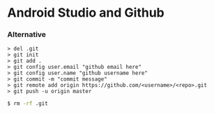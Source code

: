 # Android Studio and Github

### Alternative

```command
> del .git
> git init
> git add .
> git config user.email "github email here"
> git config user.name "github username here"
> git commit -m "commit message"
> git remote add origin https://github.com/<username>/<repo>.git
> git push -u origin master
```

```bash
$ rm -rf .git
```